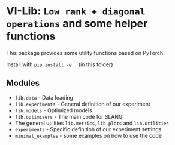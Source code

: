 # VI-Lib: `Low rank + diagonal operations` and some helper functions

This package provides some utility functions based on PyTorch.

Install with `pip install -e .` (in this folder)

## Modules

* `lib.data` - Data loading
* `lib.experiments` - General definition of our experiment
* `lib.models` - Optimized models 
* `lib.optimizers` - The main code for SLANG
* The general utilities `lib.metrics`, `lib.plots` and `lib.utilities`
* `experiments` - Specific definition of our experiment settings
* `minimal_examples` - some examples on how to use the code